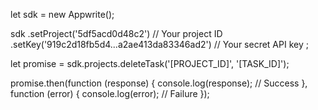 let sdk = new Appwrite();

sdk
    .setProject('5df5acd0d48c2') // Your project ID
    .setKey('919c2d18fb5d4...a2ae413da83346ad2') // Your secret API key
;

let promise = sdk.projects.deleteTask('[PROJECT_ID]', '[TASK_ID]');

promise.then(function (response) {
    console.log(response); // Success
}, function (error) {
    console.log(error); // Failure
});
